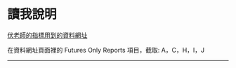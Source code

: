 # 讀我說明

[ 伏老師的指標用到的資料網址 ]('https://www.cftc.gov/MarketReports/CommitmentsofTraders/HistoricalCompressed/index.htm')

在資料網址頁面裡的 Futures Only Reports 項目，截取:
A，C，H，I，J

-----

